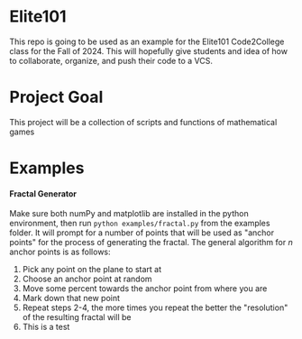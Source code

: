 # Elite101
This repo is going to be used as an example for the Elite101 Code2College class for the Fall of 2024. This will hopefully give students and idea of how to collaborate, organize, and push their code to a VCS. 

# Project Goal
This project will be a collection of scripts and functions of mathematical games

# Examples
#### Fractal Generator
Make sure both numPy and matplotlib are installed in the python environment, then run `python examples/fractal.py` from the examples folder. It will prompt for a number of points that will be used as "anchor points" for the process of generating the fractal. The general algorithm for *n* anchor points is as follows:
1. Pick any point on the plane to start at 
2. Choose an anchor point at random
3. Move some percent towards the anchor point from where you are
4. Mark down that new point
5. Repeat steps 2-4, the more times you repeat the better the "resolution" of the resulting fractal will be
6. This is a test
